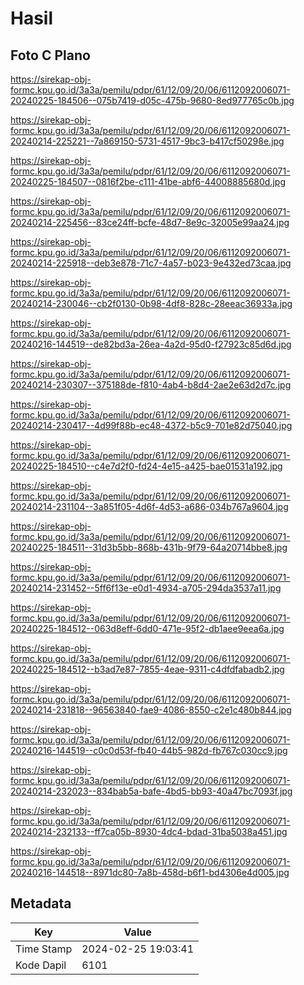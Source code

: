 # Hasil

## Foto C Plano

https://sirekap-obj-formc.kpu.go.id/3a3a/pemilu/pdpr/61/12/09/20/06/6112092006071-20240225-184506--075b7419-d05c-475b-9680-8ed977765c0b.jpg

https://sirekap-obj-formc.kpu.go.id/3a3a/pemilu/pdpr/61/12/09/20/06/6112092006071-20240214-225221--7a869150-5731-4517-9bc3-b417cf50298e.jpg

https://sirekap-obj-formc.kpu.go.id/3a3a/pemilu/pdpr/61/12/09/20/06/6112092006071-20240225-184507--0816f2be-c111-41be-abf6-44008885680d.jpg

https://sirekap-obj-formc.kpu.go.id/3a3a/pemilu/pdpr/61/12/09/20/06/6112092006071-20240214-225456--83ce24ff-bcfe-48d7-8e9c-32005e99aa24.jpg

https://sirekap-obj-formc.kpu.go.id/3a3a/pemilu/pdpr/61/12/09/20/06/6112092006071-20240214-225918--deb3e878-71c7-4a57-b023-9e432ed73caa.jpg

https://sirekap-obj-formc.kpu.go.id/3a3a/pemilu/pdpr/61/12/09/20/06/6112092006071-20240214-230046--cb2f0130-0b98-4df8-828c-28eeac36933a.jpg

https://sirekap-obj-formc.kpu.go.id/3a3a/pemilu/pdpr/61/12/09/20/06/6112092006071-20240216-144519--de82bd3a-26ea-4a2d-95d0-f27923c85d6d.jpg

https://sirekap-obj-formc.kpu.go.id/3a3a/pemilu/pdpr/61/12/09/20/06/6112092006071-20240214-230307--375188de-f810-4ab4-b8d4-2ae2e63d2d7c.jpg

https://sirekap-obj-formc.kpu.go.id/3a3a/pemilu/pdpr/61/12/09/20/06/6112092006071-20240214-230417--4d99f88b-ec48-4372-b5c9-701e82d75040.jpg

https://sirekap-obj-formc.kpu.go.id/3a3a/pemilu/pdpr/61/12/09/20/06/6112092006071-20240225-184510--c4e7d2f0-fd24-4e15-a425-bae01531a192.jpg

https://sirekap-obj-formc.kpu.go.id/3a3a/pemilu/pdpr/61/12/09/20/06/6112092006071-20240214-231104--3a851f05-4d6f-4d53-a686-034b767a9604.jpg

https://sirekap-obj-formc.kpu.go.id/3a3a/pemilu/pdpr/61/12/09/20/06/6112092006071-20240225-184511--31d3b5bb-868b-431b-9f79-64a20714bbe8.jpg

https://sirekap-obj-formc.kpu.go.id/3a3a/pemilu/pdpr/61/12/09/20/06/6112092006071-20240214-231452--5ff6f13e-e0d1-4934-a705-294da3537a11.jpg

https://sirekap-obj-formc.kpu.go.id/3a3a/pemilu/pdpr/61/12/09/20/06/6112092006071-20240225-184512--063d8eff-6dd0-471e-95f2-db1aee9eea6a.jpg

https://sirekap-obj-formc.kpu.go.id/3a3a/pemilu/pdpr/61/12/09/20/06/6112092006071-20240225-184512--b3ad7e87-7855-4eae-9311-c4dfdfabadb2.jpg

https://sirekap-obj-formc.kpu.go.id/3a3a/pemilu/pdpr/61/12/09/20/06/6112092006071-20240214-231818--96563840-fae9-4086-8550-c2e1c480b844.jpg

https://sirekap-obj-formc.kpu.go.id/3a3a/pemilu/pdpr/61/12/09/20/06/6112092006071-20240216-144519--c0c0d53f-fb40-44b5-982d-fb767c030cc9.jpg

https://sirekap-obj-formc.kpu.go.id/3a3a/pemilu/pdpr/61/12/09/20/06/6112092006071-20240214-232023--834bab5a-bafe-4bd5-bb93-40a47bc7093f.jpg

https://sirekap-obj-formc.kpu.go.id/3a3a/pemilu/pdpr/61/12/09/20/06/6112092006071-20240214-232133--ff7ca05b-8930-4dc4-bdad-31ba5038a451.jpg

https://sirekap-obj-formc.kpu.go.id/3a3a/pemilu/pdpr/61/12/09/20/06/6112092006071-20240216-144518--8971dc80-7a8b-458d-b6f1-bd4306e4d005.jpg


## Metadata

| Key        | Value               |
| ---------- | ------------------- |
| Time Stamp | 2024-02-25 19:03:41 |
| Kode Dapil | 6101                |



